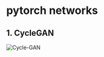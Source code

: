 # pytorch networks
## 1. CycleGAN
![Cycle-GAN](https://miro.medium.com/max/1838/0*S5gn5i6UhfyoRr9S.png)
